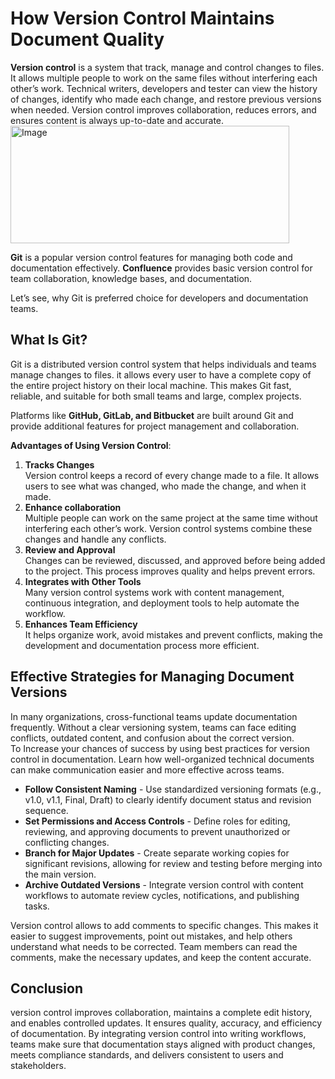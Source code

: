# How Version Control Maintains Document Quality  
**Version control** is a system that track, manage and control changes to files. It allows multiple people to work on the same files without interfering each other’s work. Technical writers, developers and tester can view the history of changes, identify who made each change, and restore previous versions when needed. Version control improves collaboration, reduces errors, and ensures content is always up-to-date and accurate.  
<img width="446" height="188" alt="Image" src="https://github.com/user-attachments/assets/8c12aa9f-c299-4d52-b690-1a95915acd7b" />  

**Git** is a popular version control features for managing both code and documentation effectively. **Confluence** provides basic version control for team collaboration, knowledge bases, and documentation.  

Let’s see, why Git is preferred choice for developers and documentation teams.  

## What Is Git?  
Git is a distributed version control system that helps individuals and teams manage changes to files. it allows every user to have a complete copy of the entire project history on their local machine. This makes Git fast, reliable, and suitable for both small teams and large, complex projects.  

Platforms like **GitHub, GitLab, and Bitbucket** are built around Git and provide additional features for project management and collaboration.  

**Advantages of Using Version Control**:  
1.	**Tracks Changes**  
   Version control keeps a record of every change made to a file. It allows users to see what was changed, who made the change, and when it made.
2.	**Enhance collaboration**  
   Multiple people can work on the same project at the same time without interfering each other’s work. Version control systems combine these changes and handle any conflicts.
3.	**Review and Approval**  
Changes can be reviewed, discussed, and approved before being added to the project. This process improves quality and helps prevent errors.
4.	**Integrates with Other Tools**  
Many version control systems work with content management, continuous integration, and deployment tools to help automate the workflow.
5.	**Enhances Team Efficiency**  
It helps organize work, avoid mistakes and prevent conflicts, making the development and documentation process more efficient.

## Effective Strategies for Managing Document Versions  
In many organizations, cross-functional teams update documentation frequently. Without a clear versioning system, teams can face editing conflicts, outdated content, and confusion about the correct version.  
To Increase your chances of success by using best practices for version control in documentation. Learn how well-organized technical documents can make communication easier and more effective across teams.  
- **Follow Consistent Naming** - Use standardized versioning formats (e.g., v1.0, v1.1, Final, Draft) to clearly identify document status and revision sequence.
- **Set Permissions and Access Controls** - Define roles for editing, reviewing, and approving documents to prevent unauthorized or conflicting changes.  
- **Branch for Major Updates** - Create separate working copies for significant revisions, allowing for review and testing before merging into the main version.  
- **Archive Outdated Versions** - Integrate version control with content workflows to automate review cycles, notifications, and publishing tasks.
    
Version control allows to add comments to specific changes. This makes it easier to suggest improvements, point out mistakes, and help others understand what needs to be corrected. Team members can read the comments, make the necessary updates, and keep the content accurate.  

## Conclusion   
version control improves collaboration, maintains a complete edit history, and enables controlled updates. It ensures quality, accuracy, and efficiency of documentation. By integrating version control into writing workflows, teams make sure that documentation stays aligned with product changes, meets compliance standards, and delivers consistent to users and stakeholders.








